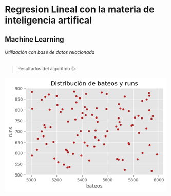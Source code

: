 # Regresion Lineal con la materia de inteligencia artifical
## Machine Learning
###### Utilización con base de datos relacionada
>Resultados del algoritmo :+1: 

![Image text](https://github.com/wilmerxx/Machine-Learning-Regresion-Lineal-con-array-/blob/main/Figure_1.png)
